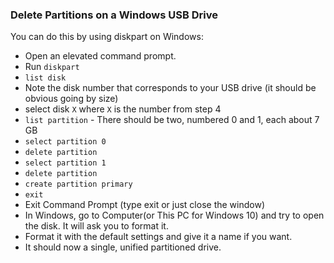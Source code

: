 ### Delete Partitions on a Windows USB Drive

You can do this by using diskpart on Windows:

- Open an elevated command prompt.
- Run `diskpart`
- `list disk`
- Note the disk number that corresponds to your USB drive (it should be obvious going by size)
- select disk `X` where `X` is the number from step 4
- `list partition` - There should be two, numbered 0 and 1, each about 7 GB
- `select partition 0`
- `delete partition`
- `select partition 1`
- `delete partition`
- `create partition primary`
- `exit`
- Exit Command Prompt (type exit or just close the window)
- In Windows, go to Computer(or This PC for Windows 10) and try to open the disk. It will ask you to format it.
- Format it with the default settings and give it a name if you want.
- It should now a single, unified partitioned drive.
